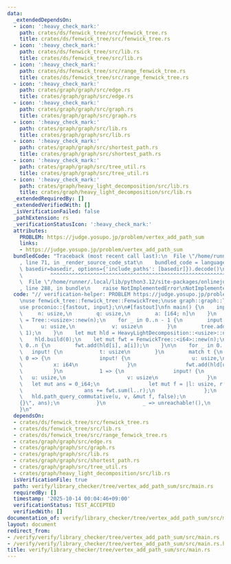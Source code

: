 ```yaml
---
data:
  _extendedDependsOn:
  - icon: ':heavy_check_mark:'
    path: crates/ds/fenwick_tree/src/fenwick_tree.rs
    title: crates/ds/fenwick_tree/src/fenwick_tree.rs
  - icon: ':heavy_check_mark:'
    path: crates/ds/fenwick_tree/src/lib.rs
    title: crates/ds/fenwick_tree/src/lib.rs
  - icon: ':heavy_check_mark:'
    path: crates/ds/fenwick_tree/src/range_fenwick_tree.rs
    title: crates/ds/fenwick_tree/src/range_fenwick_tree.rs
  - icon: ':heavy_check_mark:'
    path: crates/graph/graph/src/edge.rs
    title: crates/graph/graph/src/edge.rs
  - icon: ':heavy_check_mark:'
    path: crates/graph/graph/src/graph.rs
    title: crates/graph/graph/src/graph.rs
  - icon: ':heavy_check_mark:'
    path: crates/graph/graph/src/lib.rs
    title: crates/graph/graph/src/lib.rs
  - icon: ':heavy_check_mark:'
    path: crates/graph/graph/src/shortest_path.rs
    title: crates/graph/graph/src/shortest_path.rs
  - icon: ':heavy_check_mark:'
    path: crates/graph/graph/src/tree_util.rs
    title: crates/graph/graph/src/tree_util.rs
  - icon: ':heavy_check_mark:'
    path: crates/graph/heavy_light_decomposition/src/lib.rs
    title: crates/graph/heavy_light_decomposition/src/lib.rs
  _extendedRequiredBy: []
  _extendedVerifiedWith: []
  _isVerificationFailed: false
  _pathExtension: rs
  _verificationStatusIcon: ':heavy_check_mark:'
  attributes:
    PROBLEM: https://judge.yosupo.jp/problem/vertex_add_path_sum
    links:
    - https://judge.yosupo.jp/problem/vertex_add_path_sum
  bundledCode: "Traceback (most recent call last):\n  File \"/home/runner/.local/lib/python3.12/site-packages/onlinejudge_verify/documentation/build.py\"\
    , line 71, in _render_source_code_stat\n    bundled_code = language.bundle(stat.path,\
    \ basedir=basedir, options={'include_paths': [basedir]}).decode()\n          \
    \         ^^^^^^^^^^^^^^^^^^^^^^^^^^^^^^^^^^^^^^^^^^^^^^^^^^^^^^^^^^^^^^^^^^^^^^^^^^^^^^^^^\n\
    \  File \"/home/runner/.local/lib/python3.12/site-packages/onlinejudge_verify/languages/rust.py\"\
    , line 288, in bundle\n    raise NotImplementedError\nNotImplementedError\n"
  code: "// verification-helper: PROBLEM https://judge.yosupo.jp/problem/vertex_add_path_sum\n\
    \nuse fenwick_tree::fenwick_tree::FenwickTree;\nuse graph::graph::Tree;\nuse heavy_light_decomposition::HeavyLightDecomposition;\n\
    use proconio::{fastout, input};\n\n#[fastout]\nfn main() {\n    input! {\n   \
    \     n: usize,\n        q: usize,\n        a: [i64; n]\n    }\n    let mut tree\
    \ = Tree::<usize>::new(n);\n    for _ in 0..n - 1 {\n        input! {\n      \
    \      u: usize,\n            v: usize\n        }\n        tree.add_edge(u, v,\
    \ 1);\n    }\n    let mut hld = HeavyLightDecomposition::<usize>::new(&tree);\n\
    \    hld.build(0);\n    let mut fwt = FenwickTree::<i64>::new(n);\n    for i in\
    \ 0..n {\n        fwt.add(hld[i], a[i]);\n    }\n\n    for _ in 0..q {\n     \
    \   input! {\n            t: usize\n        }\n        match t {\n           \
    \ 0 => {\n                input! {\n                    u: usize,\n          \
    \          x: i64\n                }\n                fwt.add(hld[u], x);\n  \
    \          }\n            1 => {\n                input! {\n                 \
    \   u: usize,\n                    v: usize\n                }\n             \
    \   let mut ans = 0_i64;\n                let mut f = |l: usize, r: usize| {\n\
    \                    ans += fwt.sum(l..r);\n                };\n             \
    \   hld.path_query_commutative(u, v, &mut f, false);\n                println!(\"\
    {}\", ans);\n            }\n            _ => unreachable!(),\n        }\n    }\n\
    }\n"
  dependsOn:
  - crates/ds/fenwick_tree/src/fenwick_tree.rs
  - crates/ds/fenwick_tree/src/lib.rs
  - crates/ds/fenwick_tree/src/range_fenwick_tree.rs
  - crates/graph/graph/src/edge.rs
  - crates/graph/graph/src/graph.rs
  - crates/graph/graph/src/lib.rs
  - crates/graph/graph/src/shortest_path.rs
  - crates/graph/graph/src/tree_util.rs
  - crates/graph/heavy_light_decomposition/src/lib.rs
  isVerificationFile: true
  path: verify/library_checker/tree/vertex_add_path_sum/src/main.rs
  requiredBy: []
  timestamp: '2025-10-14 00:04:46+09:00'
  verificationStatus: TEST_ACCEPTED
  verifiedWith: []
documentation_of: verify/library_checker/tree/vertex_add_path_sum/src/main.rs
layout: document
redirect_from:
- /verify/verify/library_checker/tree/vertex_add_path_sum/src/main.rs
- /verify/verify/library_checker/tree/vertex_add_path_sum/src/main.rs.html
title: verify/library_checker/tree/vertex_add_path_sum/src/main.rs
---
```

